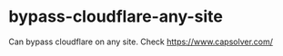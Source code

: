 # bypass-cloudflare-any-site
Can bypass cloudflare on any site. Check https://www.capsolver.com/ 











                     